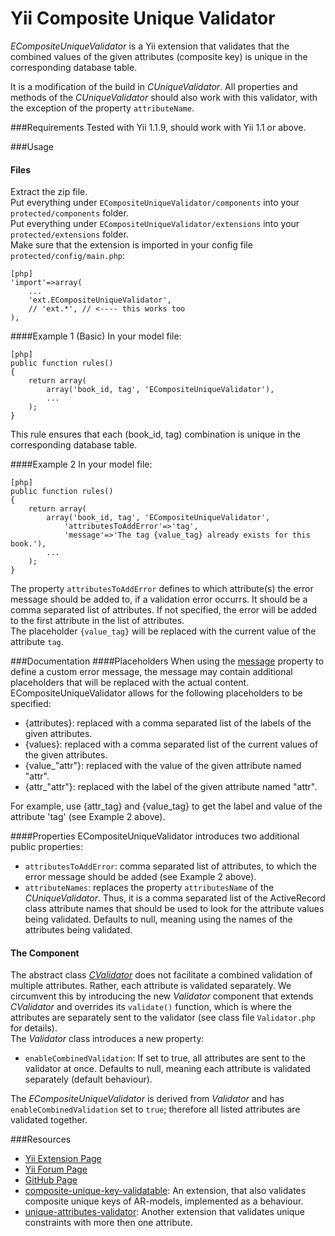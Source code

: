 Yii Composite Unique Validator
==============================

_ECompositeUniqueValidator_ is a Yii extension that validates that the combined values of the given attributes (composite key) is unique in the corresponding database table. 

It is a modification of the build in _CUniqueValidator_. All properties and methods of the _CUniqueValidator_ 
should also work with this validator, with the exception of the property `attributeName`.

###Requirements
Tested with Yii 1.1.9, should work with Yii 1.1 or above.

###Usage

#### Files
Extract the zip file.<br>
Put everything under `ECompositeUniqueValidator/components` into your `protected/components` folder.<br>
Put everything under `ECompositeUniqueValidator/extensions` into your `protected/extensions` folder.<br>
Make sure that the extension is imported in your config file `protected/config/main.php`:
~~~
[php]
'import'=>array(
	...
	'ext.ECompositeUniqueValidator',
	// 'ext.*', // <---- this works too
),
~~~



####Example 1 (Basic)
In your model file:
~~~
[php]
public function rules()
{
	return array(
		array('book_id, tag', 'ECompositeUniqueValidator'),
		...
	);
}
~~~
This rule ensures that each (book_id, tag) combination is unique in the corresponding database table. 

####Example 2
In your model file:
~~~
[php]
public function rules()
{
	return array(
		array('book_id, tag', 'ECompositeUniqueValidator', 
			'attributesToAddError'=>'tag',
			'message'=>'The tag {value_tag} already exists for this book.'),
		...
	);
}
~~~
The property `attributesToAddError` defines to which attribute(s) the error message should be added to, if a validation error occurrs. It should be a comma separated list of attributes. If not specified, the error will be added to the first attribute in the list of attributes.<br>
The placeholder `{value_tag}` will be replaced with the current value of the attribute `tag`.

###Documentation
####Placeholders
When using the [message](http://www.yiiframework.com/doc/api/1.1/CUniqueValidator#message-detail "message property") property 
to define a custom error message, the message
may contain additional placeholders that will be replaced with the actual content.
ECompositeUniqueValidator allows for the following placeholders to be specified:

- {attributes}: replaced with a comma separated list of the labels of the given attributes.
- {values}: replaced with a comma separated list of the current values of the given attributes.
- {value_"attr"}: replaced with the value of the given attribute named "attr".
- {attr_"attr"}: replaced with the label of the given attribute named "attr".

For example, use {attr_tag} and {value_tag} to get the label and value of the attribute 'tag' (see Example 2 above).

####Properties
ECompositeUniqueValidator introduces two additional public properties:

- `attributesToAddError`: comma separated list of attributes, to which the error message should be added (see Example 2 above).
- `attributeNames`: replaces the property `attributesName` of the _CUniqueValidator_. Thus, it is a comma separated list of 
the ActiveRecord class attribute names that should be used to look for the attribute values being validated. 
Defaults to null, meaning using the names of the attributes being validated.

#### The Component
The abstract class [_CValidator_](http://www.yiiframework.com/doc/api/1.1/CValidator "abstract validator class") 
does not facilitate a combined validation of multiple attributes. Rather, each attribute is validated separately.
We circumvent this by introducing the new _Validator_ component that extends _CValidator_ and overrides its `validate()` function, 
which is where the attributes are separately sent to the validator (see class file `Validator.php` for details). <br>
The _Validator_ class introduces a new property: 

- `enableCombinedValidation`: If set to true, all attributes are sent to the validator at once. 
Defaults to null, meaning each attribute is validated separately (default behaviour).

The _ECompositeUniqueValidator_ is derived from _Validator_ and has `enableCombinedValidation` set to `true`; 
therefore all listed attributes are validated together.


###Resources
* [Yii Extension Page](http://www.yiiframework.com/extension/composite-unique-validator/ "composite-unique-validator - Yii Extension Page")
* [Yii Forum Page](http://www.yiiframework.com/forum/index.php/topic/50223-composite-unique-key-validator/ "composite-unique-validator - Yii Forum Page")
* [GitHub Page](https://github.com/c-cba/yii-composite-unique-validator "yii-composite-unique-validator - GitHub Page")
* [composite-unique-key-validatable](http://www.yiiframework.com/extension/composite-unique-key-validatable "composite-unique-key-validatable"): An extension, that also validates composite unique keys of AR-models, implemented as a behaviour. 
* [unique-attributes-validator](http://www.yiiframework.com/extension/unique-attributes-validator "unique-attributes-validator"): Another extension that validates unique constraints with more then one attribute.
